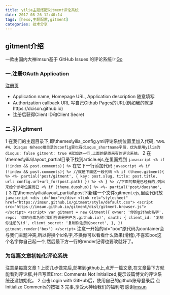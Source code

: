 ```yaml
---
title: yilia主题搭配Gitment评论系统
date: 2017-08-26 12:40:14
tags: [hexo,主题配置,gitment]
categories: 技术分享
---
```

## gitment介绍
一款由国内大神imsun基于 GitHub Issues 的评论系统<big>☞</big>[Go](https://imsun.net/posts/gitment-introduction/)
### 一.注册OAuth Application
[注册页](https://github.com/settings/applications/new)
* Application name, Homepage URL, Application description 随意填写
* Authorization callback URL 写自己Github Pages的URL(例如我的就是https://dcison.github.io)
* 注册后获得Client ID和Client Secret
<!-- more -->
###  二.引入gitment
1 在我们的主题目录下,即\themes\yilia\_config.yml评论系统位置里加入代码,
    ``` YAML
        #4、Disqus 在hexo根目录的config里也有disqus_shortname字段，优先使用yilia的
        disqus: false
        gitment: true #就加这一行,上面的是原来有的评论系统。
    ```
2 在\themes\yilia\layout\_partial目录下找到article.ejs,在里面找到
    ``` javascript
        <% if (!index && post.comments){ %>
    ```
在它下一行添加代码
    ``` javascript
        <% if (!index && post.comments){ %>
            //就是下面这一段代码
            <% if (theme.gitment){ %>
                <%- partial('post/gitment', {
                    key: post.slug,
                    title: post.title,
                    url: config.url+url_for(post.path)
                }) %>
            <% } %>
            //下面的都是已经有的,列出来给个参考位置而已
            <% if (theme.duoshuo){ %>
            <%- partial('post/duoshuo', {
    ```
3 在\themes\yilia\layout\_partial\post下新建一个文件:gitment.ejs,里面代码放
    ``` javascript
            <div id="box"></div>
            <link rel="stylesheet" href="https://imsun.github.io/gitment/style/default.css">
            <script src="https://imsun.github.io/gitment/dist/gitment.browser.js"></script>
            <script>
            var gitment = new Gitment({
            owner: '你的github名字',
            repo: '你的仓库名称(我们应该是用户名.github.io)',
            oauth: {
                client_id: '复制你注册的id',
                client_secret: '复制你注册的secret',
            },
            })
            gitment.render('box')
            </script>
    ```
注意一开始的id="box"原代码为container会与我们主题冲突,所以得换个id名字,不换你可以看看什么效果(滑稽),不喜欢box这个名字你自己起一个,然后最下方一行的render记得也要改就好了。
### 为每篇文章初始化评论系统
注意是每篇文章
1 上面几步做完后,部署到github上,点开一篇文章,在文章最下方就能看到评论框,并且写着Error: Comments Not Initialized,提示该篇博文的评论系统还没初始化。
2 点击Login with GitHub后，使用自己的github账号登录后,点Initialize Comments的按钮
3 完事,享受大神给我们的福利吧
感谢[imsun](https://imsun.net/posts/gitment-introduction/)
